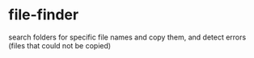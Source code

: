 # file-finder
search folders for specific file names and copy them, and detect errors (files that could not be copied)
